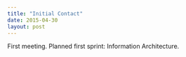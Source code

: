 ```yaml
---
title: "Initial Contact"
date: 2015-04-30
layout: post
---
```


First meeting. Planned first sprint: Information Architecture.
